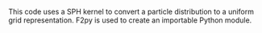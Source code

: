 This code uses a SPH kernel to convert a particle distribution to a uniform grid representation. F2py is used to create an importable Python module.
